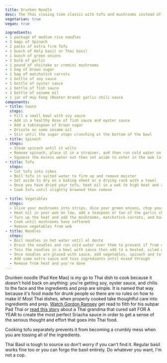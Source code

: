 ```yaml
---
title: Drunken Noodle
desc: The Thai closing time classic with tofu and mushrooms instead of meat
vegetarian: true
vegan: true

ingredients:
- 1 package of medium rice noodles
- 2 bags of Spinach
- 2 packs of extra firm Tofu
- 1 bunch of Holy basil or Thai basil
- 1 bunch of green onions
- 1 bulb of garlic
- 1 pound of shiitake or cremini mushrooms
- 1 bag of brown sugar
- 1 bag of matchstick carrots
- 1 bottle of soy sauce
- 1 bottle of oyster sauce
- 1 bottle of fish sauce
- 1 bottle of sesame oil
- 1 jar of Huy Fong (Rooter brand) garlic chili sauce
components:
- title: Sauce
  steps:
  - Fill a small bowl with soy sauce
  - Add in a healthy dose of fish sauce and oyster sauce
  - Add a tablespoon of brown sugar
  - Drizzle on some sesame oil
  - Stir until the sugar stops crunching at the bottom of the bowl
- title: Spinach
  steps:
  - Steam spinach until it wilts
  - Remove spinach, place it in a strainer, and then run cold water on it to keep it from cooking
  - Squeeze the excess water out then set aside to enter in the wok later
- title: Tofu
  steps:
  - Cut tofu into cubes
  - Boil tofu in salted water to firm up and remove moister
  - Set aside to dry on a baking sheet or a drying rack with a towel
  - Once you have dried your tofu, heat oil in a wok to high heat and add your tofu plus some sauce
  - Cook tofu until slightly browned then remove

- title: Vegetables
  steps:
  - Slice your mushrooms into strips, dice your green onions, chop your basil, and slice garlic into slivers
  - Heat oil in your wok on low, add a teaspoon or two of the garlic chili sauce, and sweat your green onions and garlic until they are soft
  - Turn up the heat and add the mushrooms, matchstick carrots, and basil
  - Cook until mushrooms have softened
  - Remove vegetables from wok
- title: Noodles
  steps:
  - Boil noodles in hot water until al dente
  - Drain the noodles and run cold water over them to prevent if from cooking more
  - Toss the noodles in a bowl with sauce then add to a heated, oiled wok
  - Once noodles are glazed with sauce, add vegetables, spinach and tofu
  - Add some extra sauce and toss ingredients until mixed through
  - Remove from heat and you're done
---
```

Drunken noodle (Pad Kee Mao) is my go to Thai dish to cook because it doesn't hold back on anything: you're getting soy, oyster sauce, and chilis to the face and the ingredients and prep are simple. It is named that way because it's food made for drunk people so there are no rules on how to make it! Most Thai dishes, when properly cooked take thoughtful care into ingredients and prep. [Watch Gordon Ramsey](https://youtu.be/DsyfYJ5Ou3g?t=115) get read to filth for his subpar Pad Thai or [read this story](https://www.npr.org/sections/thesalt/2019/01/16/681944292/in-home-of-original-sriracha-sauce-thais-say-rooster-brand-is-nothing-to-crow-ab) about a Thai grandma that cured salt FOR A YEAR to create the most perfect Sriacha sauce in order to get a sense of the serious thought and effort that goes into Thai food. 

Cooking tofu separately prevents it from becoming a crumbly mess when you are tossing all of the ingredients.

Thai Basil is tough to source so don't worry if you can't find it. Regular basil works fine too or you can forgo the basil entirely. Do whatever you want, I'm not a cop.
